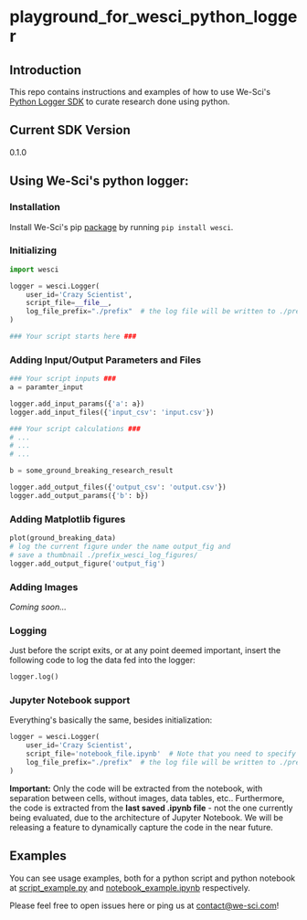 # playground_for_wesci_python_logger

## Introduction
This repo contains instructions and examples of how to use We-Sci's [Python Logger SDK](https://pypi.python.org/pypi/wesci) to curate research done using python.

## Current SDK Version
0.1.0

## Using We-Sci's python logger:
### Installation
Install We-Sci's pip [package](https://pypi.python.org/pypi/wesci) by running `pip install wesci`.

### Initializing
```python
import wesci

logger = wesci.Logger(
    user_id='Crazy Scientist',
    script_file=__file__,
    log_file_prefix="./prefix"  # the log file will be written to ./prefix_wesci_log.csv
)

### Your script starts here ###
```

### Adding Input/Output Parameters and Files
```python
### Your script inputs ###
a = paramter_input

logger.add_input_params({'a': a})
logger.add_input_files({'input_csv': 'input.csv'})

### Your script calculations ###
# ...
# ...
# ...

b = some_ground_breaking_research_result

logger.add_output_files({'output_csv': 'output.csv'})
logger.add_output_params({'b': b})
```

### Adding Matplotlib figures ###
```python
plot(ground_breaking_data)
# log the current figure under the name output_fig and 
# save a thumbnail ./prefix_wesci_log_figures/
logger.add_output_figure('output_fig')
```

### Adding Images ###
_Coming soon..._

### Logging ###
Just before the script exits, or at any point deemed important, insert the following code to log the data fed into the logger:
```python
logger.log()
```

### Jupyter Notebook support
Everything's basically the same, besides initialization:
```python
logger = wesci.Logger(
    user_id='Crazy Scientist',
    script_file='notebook_file.ipynb'  # Note that you need to specify the notebook's file path explicitely!
    log_file_prefix="./prefix"  # the log file will be written to ./prefix_wesci_log.csv
)
```
**Important:** Only the code will be extracted from the notebook, with separation between cells, without images, data tables, etc..
Furthermore, the code is extracted from the **last saved .ipynb file** - not the one currently being evaluated, due to the architecture of Jupyter Notebook. We will be releasing a feature to dynamically capture the code in the near future.


## Examples
You can see usage examples, both for a python script and python notebook at [script_example.py](./script_example.py) and 
[notebook_example.ipynb](./notebook_example.ipynb) respectively.

Please feel free to open issues here or ping us at contact@we-sci.com!
